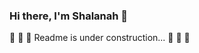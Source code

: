 <link rel="stylesheet" type="text/css" media="all" href="https://github.com/shalanah/shalanah/blob/master/style.css" />

### Hi there, I'm Shalanah 👋

🚧 🚧 🚧 Readme is under construction... 🚧 🚧 🚧

<!--
**shalanah/shalanah** is a ✨ _special_ ✨ repository because its `README.md` (this file) appears on your GitHub profile.

Here are some ideas to get you started:

- 🔭 I’m currently working on ...
- 🌱 I’m currently learning ...
- 👯 I’m looking to collaborate on ...
- 🤔 I’m looking for help with ...
- 💬 Ask me about ...
- 📫 How to reach me: ...
- 😄 Pronouns: ...
- ⚡ Fun fact: ...
-->
